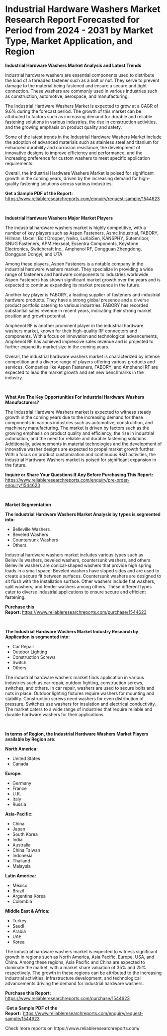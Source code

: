 <p><h1>Industrial Hardware Washers Market Research Report Forecasted for Period from 2024 -  2031 by Market Type, Market Application, and Region</h1></p><p><strong>Industrial Hardware Washers Market Analysis and Latest Trends</strong></p>
<p><p>Industrial hardware washers are essential components used to distribute the load of a threaded fastener such as a bolt or nut. They serve to prevent damage to the material being fastened and ensure a secure and tight connection. These washers are commonly used in various industries such as construction, automotive, aerospace, and manufacturing.</p><p>The Industrial Hardware Washers Market is expected to grow at a CAGR of 9.6% during the forecast period. The growth of this market can be attributed to factors such as increasing demand for durable and reliable fastening solutions in various industries, the rise in construction activities, and the growing emphasis on product quality and safety.</p><p>Some of the latest trends in the Industrial Hardware Washers Market include the adoption of advanced materials such as stainless steel and titanium for enhanced durability and corrosion resistance, the development of innovative designs to improve efficiency and performance, and the increasing preference for custom washers to meet specific application requirements.</p><p>Overall, the Industrial Hardware Washers Market is poised for significant growth in the coming years, driven by the increasing demand for high-quality fastening solutions across various industries.</p></p>
<p><strong>Get a Sample PDF of the Report:&nbsp;</strong> <a href="https://www.reliableresearchreports.com/enquiry/request-sample/1544623">https://www.reliableresearchreports.com/enquiry/request-sample/1544623</a></p>
<p>&nbsp;</p>
<p><strong>Industrial Hardware Washers Major Market Players</strong></p>
<p><p>The industrial hardware washers market is highly competitive, with a number of key players such as Aspen Fasteners, Asmc Industrial, FABORY, Hillman, Uxcell, Bolt Dropper, Neiko, LuKaiSen, KANSPHY, Sutemribor, SNUG Fasteners, APM Hexseal, Essentra Components, Keystone Electronics, Switchcraft Inc., Amphenol RF, Dongguan Zhengdong, Dongguan Dongyi, and UTA.</p><p>Among these players, Aspen Fasteners is a notable company in the industrial hardware washers market. They specialize in providing a wide range of fasteners and hardware components to industries worldwide. Aspen Fasteners has shown significant market growth over the years and is expected to continue expanding its market presence in the future.</p><p>Another key player is FABORY, a leading supplier of fasteners and industrial hardware products. They have a strong global presence and a diverse product portfolio catering to various industries. FABORY has recorded substantial sales revenue in recent years, indicating their strong market position and growth potential.</p><p>Amphenol RF is another prominent player in the industrial hardware washers market, known for their high-quality RF connectors and components. With a focus on innovation and technological advancements, Amphenol RF has achieved impressive sales revenue and is projected to further expand its market size in the coming years.</p><p>Overall, the industrial hardware washers market is characterized by intense competition and a diverse range of players offering various products and services. Companies like Aspen Fasteners, FABORY, and Amphenol RF are expected to lead the market growth and set new benchmarks in the industry.</p></p>
<p>&nbsp;</p>
<p><strong>What Are The Key Opportunities For Industrial Hardware Washers Manufacturers?</strong></p>
<p><p>The Industrial Hardware Washers market is expected to witness steady growth in the coming years due to the increasing demand for these components in various industries such as automotive, construction, and machinery manufacturing. The market is driven by factors such as the growing emphasis on product quality and efficiency, the rise in industrial automation, and the need for reliable and durable fastening solutions. Additionally, advancements in material technologies and the development of innovative washer designs are expected to propel market growth further. With a focus on product customization and continuous R&D activities, the Industrial Hardware Washers market is poised for significant expansion in the future.</p></p>
<p><strong>Inquire or Share Your Questions If Any Before Purchasing This Report:</strong> <a href="https://www.reliableresearchreports.com/enquiry/pre-order-enquiry/1544623">https://www.reliableresearchreports.com/enquiry/pre-order-enquiry/1544623</a></p>
<p>&nbsp;</p>
<p><strong>Market Segmentation</strong></p>
<p><strong>The Industrial Hardware Washers Market Analysis by types is segmented into:</strong></p>
<p><ul><li>Belleville Washers</li><li>Beveled Washers</li><li>Countersunk Washers</li><li>Others</li></ul></p>
<p><p>Industrial hardware washers market includes various types such as Belleville washers, beveled washers, countersunk washers, and others.  Belleville washers are conical-shaped washers that provide high spring loads in a small space. Beveled washers have sloped sides and are used to create a secure fit between surfaces. Countersunk washers are designed to sit flush with the installation surface. Other washers include flat washers, split washers, and fender washers among others. These different types cater to diverse industrial applications to ensure secure and efficient fastening.</p></p>
<p><strong>Purchase this Report:&nbsp;</strong><a href="https://www.reliableresearchreports.com/purchase/1544623">https://www.reliableresearchreports.com/purchase/1544623</a></p>
<p>&nbsp;</p>
<p><strong>The Industrial Hardware Washers Market Industry Research by Application is segmented into:</strong></p>
<p><ul><li>Car Repair</li><li>Outdoor Lighting</li><li>Construction Screws</li><li>Switch</li><li>Others</li></ul></p>
<p><p>The industrial hardware washers market finds application in various industries such as car repair, outdoor lighting, construction screws, switches, and others. In car repair, washers are used to secure bolts and nuts in place. Outdoor lighting fixtures require washers for mounting and stability. Construction screws need washers for even distribution of pressure. Switches use washers for insulation and electrical conductivity. The market caters to a wide range of industries that require reliable and durable hardware washers for their applications.</p></p>
<p>&nbsp;</p>
<p><strong>In terms of Region, the Industrial Hardware Washers Market Players available by Region are:</strong></p>
<p>
    <p> <strong> North America: </strong>
        <ul>
            <li>United States</li>
            <li>Canada</li>
        </ul>
        </p> 
    <p> <strong> Europe: </strong>
        <ul>
            <li>Germany</li>
            <li>France</li>
            <li>U.K.</li>
            <li>Italy</li>
            <li>Russia</li>
        </ul>
        </p> 
    <p> <strong> Asia-Pacific: </strong>
        <ul>
            <li>China</li>
            <li>Japan</li>
            <li>South Korea</li>
            <li>India</li>
            <li>Australia</li>
            <li>China Taiwan</li>
            <li>Indonesia</li>
            <li>Thailand</li>
            <li>Malaysia</li>
        </ul>
        </p> 
    <p> <strong> Latin America: </strong>
        <ul>
            <li>Mexico</li>
            <li>Brazil</li>
            <li>Argentina Korea</li>
            <li>Colombia</li>
        </ul>
        </p> 
    <p> <strong> Middle East & Africa: </strong>
        <ul>
            <li>Turkey</li>
            <li>Saudi</li>
            <li>Arabia</li>
            <li>UAE</li>
            <li>Korea</li>
        </ul>
    </p>
    </p>
<p><p>The industrial hardware washers market is expected to witness significant growth in regions such as North America, Asia Pacific, Europe, USA, and China. Among these regions, Asia Pacific and China are expected to dominate the market, with a market share valuation of 35% and 25% respectively. The growth in these regions can be attributed to the increasing industrial activities, infrastructure development, and technological advancements driving the demand for industrial hardware washers.</p></p>
<p><strong>Purchase this Report: </strong><a href="https://www.reliableresearchreports.com/purchase/1544623">https://www.reliableresearchreports.com/purchase/1544623</a></p>
<p>&nbsp;<strong>Get a Sample PDF of the Report:&nbsp;&nbsp;</strong><a href="https://www.reliableresearchreports.com/enquiry/request-sample/1544623">https://www.reliableresearchreports.com/enquiry/request-sample/1544623</a></p>
<p><strong></strong></p>
<p>Check more reports on https://www.reliableresearchreports.com/</p>